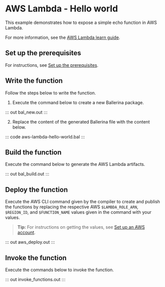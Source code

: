 # AWS Lambda - Hello world

This example demonstrates how to expose a simple echo function in AWS Lambda.

For more information, see the [AWS Lambda learn guide](https://ballerina.io/learn/run-in-the-cloud/function-as-a-service/aws-lambda/).

## Set up the prerequisites

For instructions, see [Set up the prerequisites](https://ballerina.io/learn/run-in-the-cloud/function-as-a-service/aws-lambda/#set-up-the-prerequisites).

## Write the function

Follow the steps below to write the function.

1. Execute the command below to create a new Ballerina package.

::: out bal_new.out :::

2. Replace the content of the generated Ballerina file with the content below.

::: code aws-lambda-hello-world.bal :::

## Build the function

Execute the command below to generate the AWS Lambda artifacts.

::: out bal_build.out :::

## Deploy the function

Execute the AWS CLI command given by the compiler to create and publish the functions by replacing the respective AWS `$LAMBDA_ROLE_ARN`, `$REGION_ID`, and `$FUNCTION_NAME` values given in the command with your values.

>**Tip:** For instructions on getting the values, see [Set up an AWS account](https://ballerina.io/learn/run-in-the-cloud/function-as-a-service/aws-lambda/#set-up-an-aws-account).

::: out aws_deploy.out :::

## Invoke the function

Execute the commands below to invoke the function.

::: out invoke_functions.out :::
